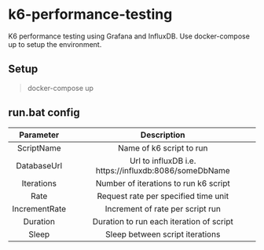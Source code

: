 # k6-performance-testing
K6 performance testing using Grafana and InfluxDB.
Use docker-compose up to setup the environment.	
## Setup
> docker-compose up
## run.bat config
| Parameter | Description    |
| :---:   | :---: |
| ScriptName | Name of k6 script to run  |
| DatabaseUrl | Url to influxDB i.e. https://influxdb:8086/someDbName |
| Iterations |Number of iterations to run k6 script |
| Rate | Request rate per specified time unit  |
| IncrementRate | Increment of rate per script run  |
| Duration | Duration to run each iteration of script  |
| Sleep | Sleep between script iterations  |
